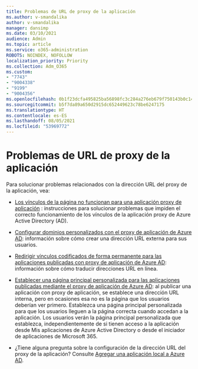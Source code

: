 ```yaml
---
title: Problemas de URL de proxy de la aplicación
ms.author: v-smandalika
author: v-smandalika
manager: dansimp
ms.date: 03/10/2021
audience: Admin
ms.topic: article
ms.service: o365-administration
ROBOTS: NOINDEX, NOFOLLOW
localization_priority: Priority
ms.collection: Adm_O365
ms.custom:
- "7743"
- "9004338"
- "9199"
- "9004356"
ms.openlocfilehash: 0b1f23dcfa495825ba56898fc3c284a276eb679f750143b0c1460662835e658f
ms.sourcegitcommit: b5f7da89a650d2915dc652449623c78be6247175
ms.translationtype: HT
ms.contentlocale: es-ES
ms.lasthandoff: 08/05/2021
ms.locfileid: "53969772"
---
```

# <a name="application-proxy-url-issues"></a>Problemas de URL de proxy de la aplicación

Para solucionar problemas relacionados con la dirección URL del proxy de la aplicación, vea:

- [Los vínculos de la página no funcionan para una aplicación proxy de aplicación](https://docs.microsoft.com/azure/active-directory/manage-apps/application-proxy-page-links-broken-problem) : instrucciones para solucionar problemas que impiden el correcto funcionamiento de los vínculos de la aplicación proxy de Azure Active Directory (AD).

- [Configurar dominios personalizados con el proxy de aplicación de Azure AD](https://docs.microsoft.com/azure/active-directory/manage-apps/application-proxy-configure-custom-domain): información sobre cómo crear una dirección URL externa para sus usuarios.

- [Redirigir vínculos codificados de forma permanente para las aplicaciones publicadas con proxy de aplicación de Azure AD](https://docs.microsoft.com/azure/active-directory/manage-apps/application-proxy-configure-hard-coded-link-translation): información sobre cómo traducir direcciones URL en línea.

- [Establecer una página principal personalizada para las aplicaciones publicadas mediante el proxy de aplicación de Azure AD](https://docs.microsoft.com/azure/active-directory/manage-apps/application-proxy-configure-custom-home-page#change-the-home-page-in-the-azure-portal): al publicar una aplicación con proxy de aplicación, se establece una dirección URL interna, pero en ocasiones esa no es la página que los usuarios deberían ver primero. Establezca una página principal personalizada para que los usuarios lleguen a la página correcta cuando accedan a la aplicación. Los usuarios verán la página principal personalizada que establezca, independientemente de si tienen acceso a la aplicación desde Mis aplicaciones de Azure Active Directory o desde el iniciador de aplicaciones de Microsoft 365.

- ¿Tiene alguna pregunta sobre la configuración de la dirección URL del proxy de la aplicación? Consulte [Agregar una aplicación local a Azure AD](https://docs.microsoft.com/azure/active-directory/manage-apps/application-proxy-add-on-premises-application#add-an-on-premises-app-to-azure-ad).
 

